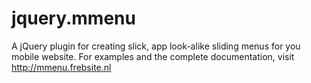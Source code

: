 jquery.mmenu
===============

A jQuery plugin for creating slick, app look-alike sliding menus for you mobile website.
For examples and the complete documentation, visit http://mmenu.frebsite.nl

